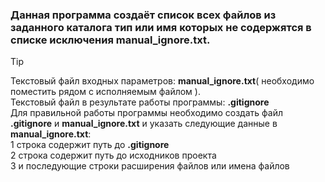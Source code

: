 ### Данная программа создаёт список всех файлов из заданного каталога тип или имя которых не содержятся в списке исключения **manual_ignore.txt**.

> [!TIP]
>Текстовый файл входных параметров: **manual_ignore.txt**( необходимо поместить рядом с исполняемым файлом ).  
>Текстовый файл в результате работы программы: **.gitignore**  
>Для правильной работы программы необходимо создать файл **.gitignore** и **manual_ignore.txt** и указать следующие данные в **manual_ignore.txt**:  
>1 строка  содержит путь до **.gitignore**   
>2 строка содержит путь до исходников проекта  
>3 и последующие строки расширения файлов или имена файлов  
